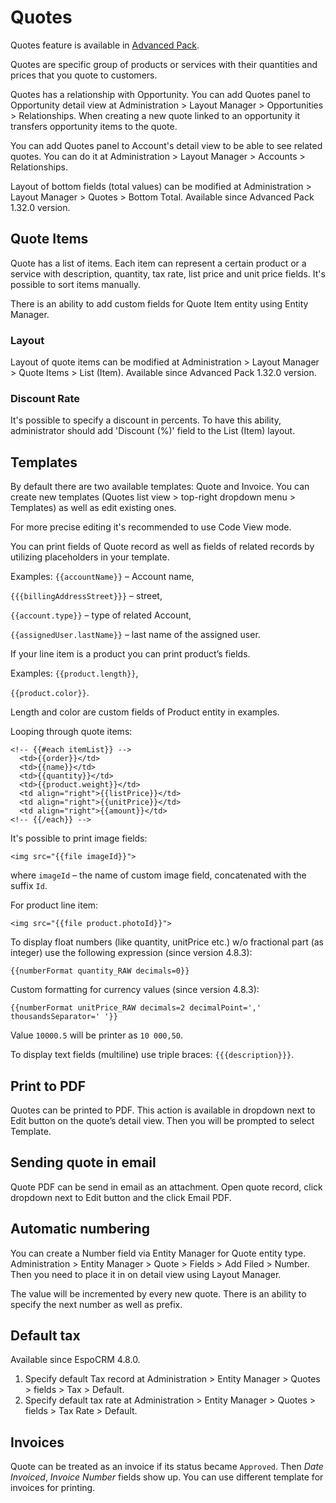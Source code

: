 # Quotes

Quotes feature is available in [Advanced Pack](https://www.espocrm.com/extensions/advanced-pack/).

Quotes are specific group of products or services with their quantities and prices that you quote to customers.

Quotes has a relationship with Opportunity. You can add Quotes panel to Opportunity detail view at Administration > Layout Manager > Opportunities > Relationships. When creating a new quote linked to an opportunity it transfers opportunity items to the quote.

You can add Quotes panel to Account's detail view to be able to see related quotes. You can do it at Administration > Layout Manager > Accounts > Relationships.

Layout of bottom fields (total values) can be modified at Administration > Layout Manager > Quotes > Bottom Total.  Available since Advanced Pack 1.32.0 version.

## Quote Items

Quote has a list of items. Each item can represent a certain product or a service with description, quantity, tax rate, list price and unit price fields. It's possible to sort items manually.

There is an ability to add custom fields for Quote Item entity using Entity Manager.

### Layout

Layout of quote items can be modified at Administration > Layout Manager > Quote Items > List (Item). Available since Advanced Pack 1.32.0 version.

### Discount Rate

It's possible to specify a discount in percents. To have this ability, administrator should add 'Discount (%)' field to the List (Item) layout.

## Templates

By default there are two available templates: Quote and Invoice. You can create new templates (Quotes list view > top-right dropdown menu > Templates) as well as edit existing ones.

For more precise editing it's recommended to use Code View mode.

You can print fields of Quote record as well as fields of related records by utilizing placeholders in your template.

Examples:
`{{accountName}}` – Account name,

`{{{billingAddressStreet}}}` – street,

`{{account.type}}` – type of related Account,

`{{assignedUser.lastName}}` – last name of the assigned user.

If your line item is a product you can print product’s fields. 

Examples:
`{{product.length}}`, 

`{{product.color}}`.

Length and color are custom fields of Product entity in examples.

Looping through quote items:

```
<!-- {{#each itemList}} -->
  <td>{{order}}</td>
  <td>{{name}}</td>
  <td>{{quantity}}</td>
  <td>{{product.weight}}</td>
  <td align="right">{{listPrice}}</td>
  <td align="right">{{unitPrice}}</td>
  <td align="right">{{amount}}</td>
<!-- {{/each}} -->
```

It's possible to print image fields: 

```
<img src="{{file imageId}}">
```
where `imageId` – the name of custom image field, concatenated with the suffix `Id`.

For product line item:
```
<img src="{{file product.photoId}}">
```

To display float numbers (like quantity, unitPrice etc.) w/o fractional part (as integer) use the following expression (since version 4.8.3):
```
{{numberFormat quantity_RAW decimals=0}}
```

Custom formatting for currency values (since version 4.8.3):
```
{{numberFormat unitPrice_RAW decimals=2 decimalPoint=',' thousandsSeparator=' '}}
```
Value `10000.5` will be printer as `10 000,50`. 

To display text fields (multiline) use triple braces: `{{{description}}}`.

## Print to PDF

Quotes can be printed to PDF. This action is available in dropdown next to Edit button on the quote’s detail view. Then you will be prompted to select Template.

## Sending quote in email

Quote PDF can be send in email as an attachment. Open quote record, click dropdown next to Edit button and the click Email PDF.

## Automatic numbering

You can create a Number field via Entity Manager for Quote entity type. Administration > Entity Manager > Quote > Fields > Add Filed > Number. Then you need to place it in on detail view using Layout Manager.

The value will be incremented by every new quote. There is an ability to specify the next number as well as prefix.

## Default tax

Available since EspoCRM 4.8.0.

1. Specify default Tax record at Administration > Entity Manager > Quotes > fields > Tax > Default.
2. Specify default tax rate at Administration > Entity Manager > Quotes > fields > Tax Rate > Default.

## Invoices

Quote can be treated as an invoice if its status became `Approved`. Then _Date Invoiced_, _Invoice Number_ fields show up. You can use different template for invoices for printing.

